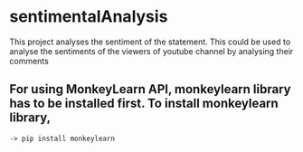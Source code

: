 # sentimentalAnalysis
This project analyses the sentiment of the statement. This could be used to analyse the sentiments of the viewers of youtube channel by analysing their comments

## For using MonkeyLearn API, monkeylearn library has to be installed first. To install monkeylearn library, 
    
    -> pip install monkeylearn